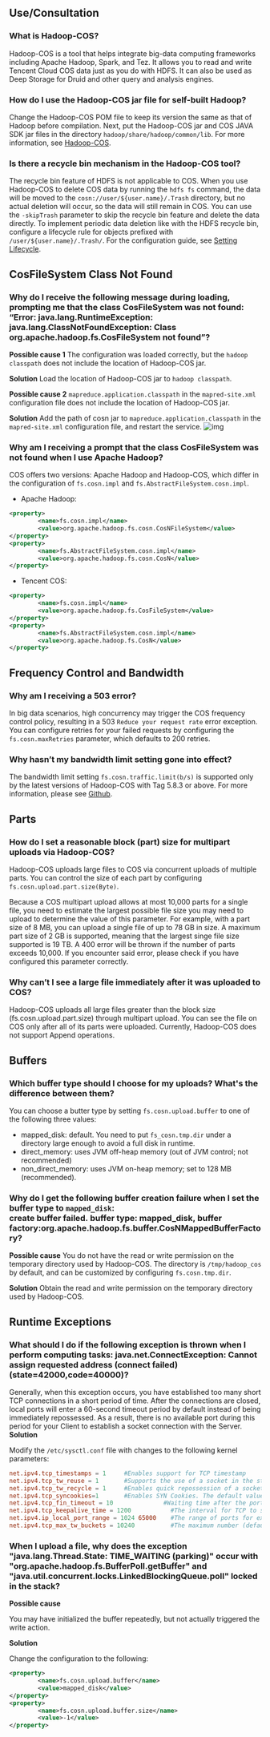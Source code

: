 ## Use/Consultation

### What is Hadoop-COS?
Hadoop-COS is a tool that helps integrate big-data computing frameworks including Apache Hadoop, Spark, and Tez. It allows you to read and write Tencent Cloud COS data just as you do with HDFS. It can also be used as Deep Storage for Druid and other query and analysis engines.

### How do I use the Hadoop-COS jar file for self-built Hadoop?

Change the Hadoop-COS POM file to keep its version the same as that of Hadoop before compilation. Next, put the Hadoop-COS jar and COS JAVA SDK jar files in the directory `hadoop/share/hadoop/common/lib`. For more information, see [Hadoop-COS](https://intl.cloud.tencent.com/document/product/436/6884).

### Is there a recycle bin mechanism in the Hadoop-COS tool?

The recycle bin feature of HDFS is not applicable to COS. When you use Hadoop-COS to delete COS data by running the `hdfs fs` command, the data will be moved to the `cosn://user/${user.name}/.Trash` directory, but no actual deletion will occur, so the data will still remain in COS. You can use the `-skipTrash` parameter to skip the recycle bin feature and delete the data directly. To implement periodic data deletion like with the HDFS recycle bin, configure a lifecycle rule for objects prefixed with `/user/${user.name}/.Trash/`. For the configuration guide, see [Setting Lifecycle](https://intl.cloud.tencent.com/document/product/436/14605).


## CosFileSystem Class Not Found
### Why do I receive the following message during loading, prompting me that the class CosFileSystem was not found: “Error: java.lang.RuntimeException: java.lang.ClassNotFoundException: Class org.apache.hadoop.fs.CosFileSystem not found”?

**Possible cause 1**
The configuration was loaded correctly, but the `hadoop classpath` does not include the location of Hadoop-COS jar.

**Solution**
Load the location of Hadoop-COS jar to `hadoop classpath`.

**Possible cause 2**
`mapreduce.application.classpath` in the `mapred-site.xml` configuration file does not include the location of Hadoop-COS jar. 

**Solution**
Add the path of cosn jar to `mapreduce.application.classpath` in the `mapred-site.xml` configuration file, and restart the service.
![img](https://qcloudimg.tencent-cloud.cn/raw/04c63beec0bc34272e9acaa78141c7a9.png)

### Why am I receiving a prompt that the class CosFileSystem was not found when I use Apache Hadoop?

COS offers two versions: Apache Hadoop and Hadoop-COS, which differ in the configuration of `fs.cosn.impl` and `fs.AbstractFileSystem.cosn.impl`.
- Apache Hadoop:
```xml
<property>
        <name>fs.cosn.impl</name>
        <value>org.apache.hadoop.fs.cosn.CosNFileSystem</value>
</property>
<property>
        <name>fs.AbstractFileSystem.cosn.impl</name>
        <value>org.apache.hadoop.fs.cosn.CosN</value>
</property>
```
- Tencent COS:
```xml
<property>
        <name>fs.cosn.impl</name>
        <value>org.apache.hadoop.fs.CosFileSystem</value>
</property>
<property>
        <name>fs.AbstractFileSystem.cosn.impl</name>
        <value>org.apache.hadoop.fs.CosN</value>
</property>
```

## Frequency Control and Bandwidth

### Why am I receiving a 503 error?
In big data scenarios, high concurrency may trigger the COS frequency control policy, resulting in a 503 `Reduce your request rate` error exception. You can configure retries for your failed requests by configuring the `fs.cosn.maxRetries` parameter, which defaults to 200 retries.

### Why hasn’t my bandwidth limit setting gone into effect?
The bandwidth limit setting `fs.cosn.traffic.limit(b/s)` is supported only by the latest versions of Hadoop-COS with Tag 5.8.3 or above. For more information, please see [Github](https://github.com/tencentyun/hadoop-cos).

## Parts

### How do I set a reasonable block (part) size for multipart uploads via Hadoop-COS?
Hadoop-COS uploads large files to COS via concurrent uploads of multiple parts. You can control the size of each part by configuring `fs.cosn.upload.part.size(Byte)`.

Because a COS multipart upload allows at most 10,000 parts for a single file, you need to estimate the largest possible file size you may need to upload to determine the value of this parameter. For example, with a part size of 8 MB, you can upload a single file of up to 78 GB in size. A maximum part size of 2 GB is supported, meaning that the largest singe file size supported is 19 TB. A 400 error will be thrown if the number of parts exceeds 10,000. If you encounter said error, please check if you have configured this parameter correctly.

### Why can’t I see a large file immediately after it was uploaded to COS?

Hadoop-COS uploads all large files greater than the block size (fs.cosn.upload.part.size) through multipart upload. You can see the file on COS only after all of its parts were uploaded. Currently, Hadoop-COS does not support Append operations.

## Buffers

### Which buffer type should I choose for my uploads? What's the difference between them?
You can choose a butter type by setting `fs.cosn.upload.buffer` to one of the following three values:
 - mapped_disk: default. You need to put `fs_cosn.tmp.dir` under a directory large enough to avoid a full disk in runtime.
 - direct_memory: uses JVM off-heap memory (out of JVM control; not recommended)
 - non_direct_memory: uses JVM on-heap memory; set to 128 MB (recommended).

### Why do I get the following buffer creation failure when I set the buffer type to `mapped_disk`: create buffer failed. buffer type: mapped_disk, buffer factory:org.apache.hadoop.fs.buffer.CosNMappedBufferFactory?

**Possible cause**
You do not have the read or write permission on the temporary directory used by Hadoop-COS. The directory is `/tmp/hadoop_cos` by default, and can be customized by configuring `fs.cosn.tmp.dir`.

**Solution**
Obtain the read and write permission on the temporary directory used by Hadoop-COS.

## Runtime Exceptions

### What should I do if the following exception is thrown when I perform computing tasks: java.net.ConnectException: Cannot assign requested address (connect failed) (state=42000,code=40000)?
Generally, when this exception occurs, you have established too many short TCP connections in a short period of time. After the connections are closed, local ports will enter a 60-second timeout period by default instead of being immediately repossessed. As a result, there is no available port during this period for your Client to establish a socket connection with the Server.
**Solution**

Modify the `/etc/sysctl.conf` file with changes to the following kernel parameters:
```conf
net.ipv4.tcp_timestamps = 1     #Enables support for TCP timestamp
net.ipv4.tcp_tw_reuse = 1       #Supports the use of a socket in the status of TIME_WAIT to new TCP connection
net.ipv4.tcp_tw_recycle = 1     #Enables quick repossession of a socket in the status of TIME-WAIT
net.ipv4.tcp_syncookies=1       #Enables SYN Cookies. The default value is 0. When SYN waiting queue overflows, cookies are enabled to prevent a small number of SYN attacks.
net.ipv4.tcp_fin_timeout = 10              #Waiting time after the port is released.
net.ipv4.tcp_keepalive_time = 1200           #The interval for TCP to send KeepAlive messages. The default value is 2 hours. Change it to 20 minutes.
net.ipv4.ip_local_port_range = 1024 65000    #The range of ports for external connections. The default value is 32768 to 61000. Change it to 1024 to 65000.
net.ipv4.tcp_max_tw_buckets = 10240          #The maximum number (default: 180000) of sockets in TIME_WAIT status. Exceeding this number will directly release all the new TIME_WAIT sockets. You may consider reducing this parameter for a smaller number of sockets in TIME_WAIT status.
```

### When I upload a file, why does the exception "java.lang.Thread.State: TIME_WAITING (parking)" occur with "org.apache.hadoop.fs.BufferPoll.getBuffer" and "java.util.concurrent.locks.LinkedBlockingQueue.poll" locked in the stack?

**Possible cause**

You may have initialized the buffer repeatedly, but not actually triggered the write action.

**Solution**

Change the configuration to the following:
```xml
<property>
        <name>fs.cosn.upload.buffer</name>
        <value>mapped_disk</value>
</property>
<property>
        <name>fs.cosn.upload.buffer.size</name>
        <value>-1</value>
</property>
```


